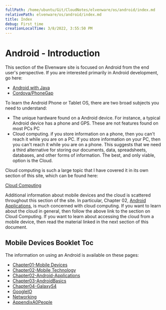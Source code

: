```yaml
---
fullPath: /home/ubuntu/Git/CloudNotes/elvenware/os/android/index.md
relativePath: elvenware/os/android/index.md
title: Index
debug: First time
creationLocalTime: 3/8/2022, 3:55:50 PM
---
```


<!-- toc -->
<!-- tocstop -->

Android - Introduction
=======

This section of the Elvenware site is focused on Android from the end user's 
perspective. If you are interested primarily in Android development, go here:

- [Android with Java](/charlie/development/android/index.html)
- [Cordova/PhoneGap](/charlie/development/android/PhoneGap.html)

To learn the Android Phone or Tablet OS, there are two broad subjects you 
need to understand:

-   The unique hardware found on a Android device. For instance, a typical 
	Android device has a phone and GPS. These are not features found on most 
	PCs PC
-   Cloud computing. if you store information on a phone, then you can't
    reach it while you are on a PC. If you store information on your PC,
    then you can't reach it while you are on a phone. This suggests that
    we need a third alternative for storing our documents, data,
    spreadsheets, databases, and other forms of information. The best,
    and only viable, option is the Cloud.

Cloud computing is such a large topic that I have covered it in its own 
section of this site, which can be found here:

[Cloud Computing](/charlie/development/cloud/index.shtml)

Additional information about mobile devices and the cloud is scattered 
throughout this section of the site. In particular, Chapter 02, [Android 
Applications](AndroidApplications.html), is much concerned with cloud 
computing. If you want to learn about the cloud in general, then follow the 
above link to the section on Cloud Computing. If you want to learn about 
accessing the cloud from a mobile device, then read the material linked in
the next section of this document.

Mobile Devices Booklet Toc
--------------

The information on using an Android is available on these pages:

- [Chapter01-Mobile Devices](MobileDevices.html)
- [Chapter02-Mobile Technology](MobileTechnology.html)
- [Chapter02-Android-Applications](AndroidApplications.html)
- [Chapter03-AndroidBasics](AndroidBasics.html)
- [Chapter04-GalaxyS4](GalaxyS4.html)
- [GoogleIO](GoogleIo.html)
- [Networking](Networking.html)
- [AppendixA0People](PeopleCentered.html)
